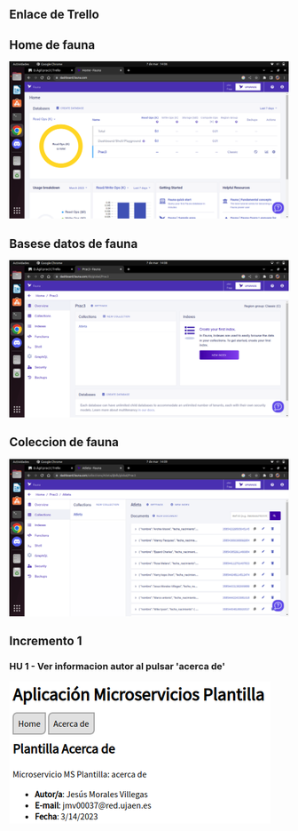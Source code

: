 ## Enlace de Trello

## Home de fauna
![home de fauna ](./assets/img/home-fauna.png)

## Basese datos de fauna
![base de datos de fauna ](./assets/img/base-fauna.png)

## Coleccion de fauna
![coleccion de fauna ](./assets/img/coleccion-fauna.png)


## Incremento 1
### HU 1 - Ver informacion autor al pulsar 'acerca de'
<img src="./assets/img/HU1.png"/>